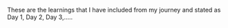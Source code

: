 These are the learnings that I have included from my journey and stated as Day 1, Day 2, Day 3,.....
